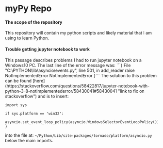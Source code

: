 <h1> myPy Repo </h1>

<h4>The scope of the repository</h4>
<p>This repository will contain my python scripts and likely material that I am using to learn Python.</p>

<h4>Trouble getting jupyter notebook to work</h4>
<p>This passage describes problems I had to run jupyter notebook on a Windows10 PC. The last line of the error message was:
```{
File "C:\PYTHON\lib\asyncio\events.py", line 501, in add_reader
    raise NotImplementedError
NotImplementedError
}```
The solution to this problem can be found [here](https://stackoverflow.com/questions/58422817/jupyter-notebook-with-python-3-8-notimplementederror/58430041#58430041 "link to fix on stackoverflow")
and is to insert:

```{
import sys

if sys.platform == 'win32':
    asyncio.set_event_loop_policy(asyncio.WindowsSelectorEventLoopPolicy())
}
```

into the file at: `~/Python/Lib/site-packages/tornado/platform/asyncio.py`
below the main imports.</p>